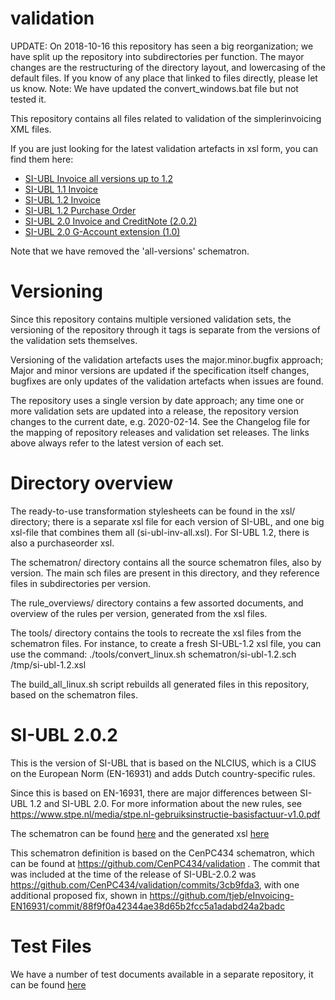 validation
==========

UPDATE: On 2018-10-16 this repository has seen a big reorganization; we have split up the repository into subdirectories per function. The mayor changes are the restructuring of the directory layout, and lowercasing of the default files. If you know of any place that linked to files directly, please let us know.
Note: We have updated the convert_windows.bat file but not tested it.

This repository contains all files related to validation of the simplerinvoicing XML files.

If you are just looking for the latest validation artefacts in xsl form, you can find them here:

* [SI-UBL Invoice all versions up to 1.2](xsl/si-ubl-inv-all.xsl)
* [SI-UBL 1.1 Invoice](xsl/si-ubl-1.1.xsl)
* [SI-UBL 1.2 Invoice](xsl/si-ubl-1.2.xsl)
* [SI-UBL 1.2 Purchase Order](xsl/si-ubl-1.2-purchaseorder.xsl)
* [SI-UBL 2.0 Invoice and CreditNote (2.0.2)](xsl/si-ubl-2.0.2.xsl)
* [SI-UBL 2.0 G-Account extension (1.0)](xsl/si-ubl-2.0-ext-gaccount.xsl)

Note that we have removed the 'all-versions' schematron.

Versioning
==========

Since this repository contains multiple versioned validation sets, the versioning of the repository through it tags is separate from the versions of the validation sets themselves.

Versioning of the validation artefacts uses the major.minor.bugfix approach; Major and minor versions are updated if the specification itself changes, bugfixes are only updates of the validation artefacts when issues are found.

The repository uses a single version by date approach; any time one or more validation sets are updated into a release, the repository version changes to the current date, e.g. 2020-02-14. See the Changelog file for the mapping of repository releases and validation set releases. The links above always refer to the latest version of each set.

Directory overview
==================

The ready-to-use transformation stylesheets can be found in the xsl/ directory; there is a separate xsl file for each version of SI-UBL, and one big xsl-file that combines them all (si-ubl-inv-all.xsl). For SI-UBL 1.2, there is also a purchaseorder xsl.

The schematron/ directory contains all the source schematron files, also by version. The main sch files are present in this directory, and they reference files in subdirectories per version.

The rule_overviews/ directory contains a few assorted documents, and overview of the rules per version, generated from the xsl files.

The tools/ directory contains the tools to recreate the xsl files from the schematron files. For instance, to create a fresh SI-UBL-1.2 xsl file, you can use the command:
    ./tools/convert_linux.sh schematron/si-ubl-1.2.sch /tmp/si-ubl-1.2.xsl

The build_all_linux.sh script rebuilds all generated files in this repository, based on the schematron files.


SI-UBL 2.0.2
============

This is the version of SI-UBL that is based on the NLCIUS, which is a CIUS on the European Norm (EN-16931) and adds Dutch country-specific rules.

Since this is based on EN-16931, there are major differences between SI-UBL 1.2 and SI-UBL 2.0. For more information about the new rules, see https://www.stpe.nl/media/stpe.nl-gebruiksinstructie-basisfactuur-v1.0.pdf

The schematron can be found [here](schematron/si-ubl-2.0.2.sch) and the generated xsl [here](xsl/si-ubl-2.0.2.xsl)

This schematron definition is based on the CenPC434 schematron, which can be found at https://github.com/CenPC434/validation . The commit that was included at the time of the release of SI-UBL-2.0.2 was https://github.com/CenPC434/validation/commits/3cb9fda3, with one additional proposed fix, shown in https://github.com/tjeb/eInvoicing-EN16931/commit/88f9f0a42344ae38d65b2fcc5a1adabd24a2badc

Test Files
==========

We have a number of test documents available in a separate repository, it can be found [here](https://github.com/SimplerInvoicing/testset)
